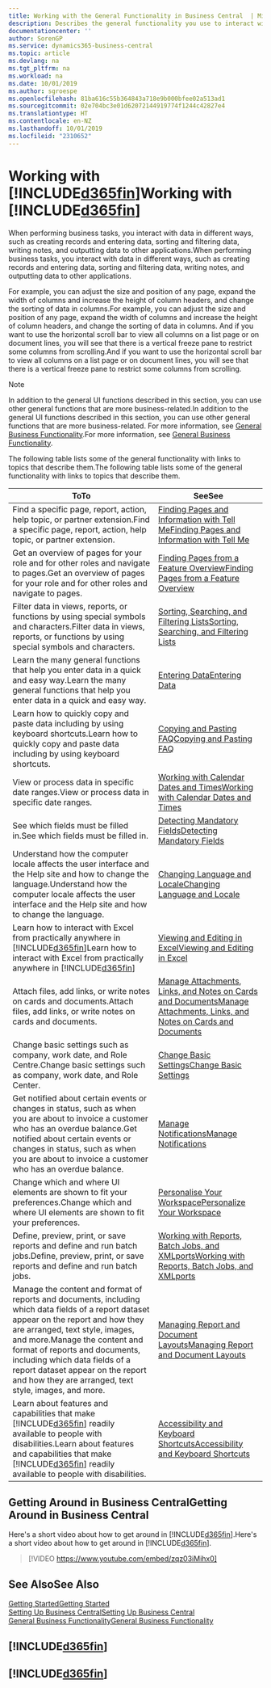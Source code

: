 ```yaml
---
title: Working with the General Functionality in Business Central  | Microsoft Docs
description: Describes the general functionality you use to interact with data in Business Central, such as entering values, sorting data, and changing views.
documentationcenter: ''
author: SorenGP
ms.service: dynamics365-business-central
ms.topic: article
ms.devlang: na
ms.tgt_pltfrm: na
ms.workload: na
ms.date: 10/01/2019
ms.author: sgroespe
ms.openlocfilehash: 81ba616c55b364843a718e9b000bfee02a513ad1
ms.sourcegitcommit: 02e704bc3e01d62072144919774f1244c42827e4
ms.translationtype: HT
ms.contentlocale: en-NZ
ms.lasthandoff: 10/01/2019
ms.locfileid: "2310652"
---
```

# <a name="working-with-included365finincludesd365fin_mdmd"></a><span data-ttu-id="cd91f-103">Working with [!INCLUDE[d365fin](includes/d365fin_md.md)]</span><span class="sxs-lookup"><span data-stu-id="cd91f-103">Working with [!INCLUDE[d365fin](includes/d365fin_md.md)]</span></span>
<span data-ttu-id="cd91f-104">When performing business tasks, you interact with data in different ways, such as creating records and entering data, sorting and filtering data, writing notes, and outputting data to other applications.</span><span class="sxs-lookup"><span data-stu-id="cd91f-104">When performing business tasks, you interact with data in different ways, such as creating records and entering data, sorting and filtering data, writing notes, and outputting data to other applications.</span></span>

<span data-ttu-id="cd91f-105">For example, you can adjust the size and position of any page, expand the width of columns and increase the height of column headers, and change the sorting of data in columns.</span><span class="sxs-lookup"><span data-stu-id="cd91f-105">For example, you can adjust the size and position of any page, expand the width of columns and increase the height of column headers, and change the sorting of data in columns.</span></span> <span data-ttu-id="cd91f-106">And if you want to use the horizontal scroll bar to view all columns on a list page or on document lines, you will see that there is a vertical freeze pane to restrict some columns from scrolling.</span><span class="sxs-lookup"><span data-stu-id="cd91f-106">And if you want to use the horizontal scroll bar to view all columns on a list page or on document lines, you will see that there is a vertical freeze pane to restrict some columns from scrolling.</span></span>

> [!NOTE]
> <span data-ttu-id="cd91f-107">In addition to the general UI functions described in this section, you can use other general functions that are more business-related.</span><span class="sxs-lookup"><span data-stu-id="cd91f-107">In addition to the general UI functions described in this section, you can use other general functions that are more business-related.</span></span> <span data-ttu-id="cd91f-108">For more information, see [General Business Functionality](ui-across-business-areas.md).</span><span class="sxs-lookup"><span data-stu-id="cd91f-108">For more information, see [General Business Functionality](ui-across-business-areas.md).</span></span>

<span data-ttu-id="cd91f-109">The following table lists some of the general functionality with links to topics that describe them.</span><span class="sxs-lookup"><span data-stu-id="cd91f-109">The following table lists some of the general functionality with links to topics that describe them.</span></span>

| <span data-ttu-id="cd91f-110">To</span><span class="sxs-lookup"><span data-stu-id="cd91f-110">To</span></span> | <span data-ttu-id="cd91f-111">See</span><span class="sxs-lookup"><span data-stu-id="cd91f-111">See</span></span> |
| --- | --- |
|<span data-ttu-id="cd91f-112">Find a specific page, report, action, help topic, or partner extension.</span><span class="sxs-lookup"><span data-stu-id="cd91f-112">Find a specific page, report, action, help topic, or partner extension.</span></span> |[<span data-ttu-id="cd91f-113">Finding Pages and Information with Tell Me</span><span class="sxs-lookup"><span data-stu-id="cd91f-113">Finding Pages and Information with Tell Me</span></span>](ui-search.md) |
|<span data-ttu-id="cd91f-114">Get an overview of pages for your role and for other roles and navigate to pages.</span><span class="sxs-lookup"><span data-stu-id="cd91f-114">Get an overview of pages for your role and for other roles and navigate to pages.</span></span>|[<span data-ttu-id="cd91f-115">Finding Pages from a Feature Overview</span><span class="sxs-lookup"><span data-stu-id="cd91f-115">Finding Pages from a Feature Overview</span></span>](ui-role-explorer.md)|
| <span data-ttu-id="cd91f-116">Filter data in views, reports, or functions by using special symbols and characters.</span><span class="sxs-lookup"><span data-stu-id="cd91f-116">Filter data in views, reports, or functions by using special symbols and characters.</span></span> |[<span data-ttu-id="cd91f-117">Sorting, Searching, and Filtering Lists</span><span class="sxs-lookup"><span data-stu-id="cd91f-117">Sorting, Searching, and Filtering Lists</span></span>](ui-enter-criteria-filters.md) |
|<span data-ttu-id="cd91f-118">Learn the many general functions that help you enter data in a quick and easy way.</span><span class="sxs-lookup"><span data-stu-id="cd91f-118">Learn the many general functions that help you enter data in a quick and easy way.</span></span>|[<span data-ttu-id="cd91f-119">Entering Data</span><span class="sxs-lookup"><span data-stu-id="cd91f-119">Entering Data</span></span>](ui-enter-data.md)|
|<span data-ttu-id="cd91f-120">Learn how to quickly copy and paste data including by using keyboard shortcuts.</span><span class="sxs-lookup"><span data-stu-id="cd91f-120">Learn how to quickly copy and paste data including by using keyboard shortcuts.</span></span>|[<span data-ttu-id="cd91f-121">Copying and Pasting FAQ</span><span class="sxs-lookup"><span data-stu-id="cd91f-121">Copying and Pasting FAQ</span></span>](ui-copy-paste.md)|
| <span data-ttu-id="cd91f-122">View or process data in specific date ranges.</span><span class="sxs-lookup"><span data-stu-id="cd91f-122">View or process data in specific date ranges.</span></span> |[<span data-ttu-id="cd91f-123">Working with Calendar Dates and Times</span><span class="sxs-lookup"><span data-stu-id="cd91f-123">Working with Calendar Dates and Times</span></span>](ui-enter-date-ranges.md) |
| <span data-ttu-id="cd91f-124">See which fields must be filled in.</span><span class="sxs-lookup"><span data-stu-id="cd91f-124">See which fields must be filled in.</span></span> |[<span data-ttu-id="cd91f-125">Detecting Mandatory Fields</span><span class="sxs-lookup"><span data-stu-id="cd91f-125">Detecting Mandatory Fields</span></span>](ui-mandatory-fields.md) |
|<span data-ttu-id="cd91f-126">Understand how the computer locale affects the user interface and the Help site and how to change the language.</span><span class="sxs-lookup"><span data-stu-id="cd91f-126">Understand how the computer locale affects the user interface and the Help site and how to change the language.</span></span>|[<span data-ttu-id="cd91f-127">Changing Language and Locale</span><span class="sxs-lookup"><span data-stu-id="cd91f-127">Changing Language and Locale</span></span>](about-locale-language.md)|
|<span data-ttu-id="cd91f-128">Learn how to interact with Excel from practically anywhere in [!INCLUDE[d365fin](includes/d365fin_md.md)]</span><span class="sxs-lookup"><span data-stu-id="cd91f-128">Learn how to interact with Excel from practically anywhere in [!INCLUDE[d365fin](includes/d365fin_md.md)]</span></span>|[<span data-ttu-id="cd91f-129">Viewing and Editing in Excel</span><span class="sxs-lookup"><span data-stu-id="cd91f-129">Viewing and Editing in Excel</span></span>](across-work-with-excel.md)|
|<span data-ttu-id="cd91f-130">Attach files, add links, or write notes on cards and documents.</span><span class="sxs-lookup"><span data-stu-id="cd91f-130">Attach files, add links, or write notes on cards and documents.</span></span>|[<span data-ttu-id="cd91f-131">Manage Attachments, Links, and Notes on Cards and Documents</span><span class="sxs-lookup"><span data-stu-id="cd91f-131">Manage Attachments, Links, and Notes on Cards and Documents</span></span>](ui-how-add-link-to-record.md)|
| <span data-ttu-id="cd91f-132">Change basic settings such as company, work date, and Role Centre.</span><span class="sxs-lookup"><span data-stu-id="cd91f-132">Change basic settings such as company, work date, and Role Center.</span></span> |[<span data-ttu-id="cd91f-133">Change Basic Settings</span><span class="sxs-lookup"><span data-stu-id="cd91f-133">Change Basic Settings</span></span>](ui-change-basic-settings.md) |
|<span data-ttu-id="cd91f-134">Get notified about certain events or changes in status, such as when you are about to invoice a customer who has an overdue balance.</span><span class="sxs-lookup"><span data-stu-id="cd91f-134">Get notified about certain events or changes in status, such as when you are about to invoice a customer who has an overdue balance.</span></span>|[<span data-ttu-id="cd91f-135">Manage Notifications</span><span class="sxs-lookup"><span data-stu-id="cd91f-135">Manage Notifications</span></span>](ui-smart-notifications.md)|
| <span data-ttu-id="cd91f-136">Change which and where UI elements are shown to fit your preferences.</span><span class="sxs-lookup"><span data-stu-id="cd91f-136">Change which and where UI elements are shown to fit your preferences.</span></span>|[<span data-ttu-id="cd91f-137">Personalise Your Workspace</span><span class="sxs-lookup"><span data-stu-id="cd91f-137">Personalize Your Workspace</span></span>](ui-personalization-user.md) |
|<span data-ttu-id="cd91f-138">Define, preview, print, or save reports and define and run batch jobs.</span><span class="sxs-lookup"><span data-stu-id="cd91f-138">Define, preview, print, or save reports and define and run batch jobs.</span></span>|[<span data-ttu-id="cd91f-139">Working with Reports, Batch Jobs, and XMLports</span><span class="sxs-lookup"><span data-stu-id="cd91f-139">Working with Reports, Batch Jobs, and XMLports</span></span>](ui-work-report.md)|
| <span data-ttu-id="cd91f-140">Manage the content and format of reports and documents, including which data fields of a report dataset appear on the report and how they are arranged, text style, images, and more.</span><span class="sxs-lookup"><span data-stu-id="cd91f-140">Manage the content and format of reports and documents, including which data fields of a report dataset appear on the report and how they are arranged, text style, images, and more.</span></span>|[<span data-ttu-id="cd91f-141">Managing Report and Document Layouts</span><span class="sxs-lookup"><span data-stu-id="cd91f-141">Managing Report and Document Layouts</span></span>](ui-manage-report-layouts.md) |
|<span data-ttu-id="cd91f-142">Learn about features and capabilities that make [!INCLUDE[d365fin](includes/d365fin_md.md)] readily available to people with disabilities.</span><span class="sxs-lookup"><span data-stu-id="cd91f-142">Learn about features and capabilities that make [!INCLUDE[d365fin](includes/d365fin_md.md)] readily available to people with disabilities.</span></span>|[<span data-ttu-id="cd91f-143">Accessibility and Keyboard Shortcuts</span><span class="sxs-lookup"><span data-stu-id="cd91f-143">Accessibility and Keyboard Shortcuts</span></span>](ui-accessibility.md)|

## <a name="getting-around-in-business-central"></a><span data-ttu-id="cd91f-144">Getting Around in Business Central</span><span class="sxs-lookup"><span data-stu-id="cd91f-144">Getting Around in Business Central</span></span>
<span data-ttu-id="cd91f-145">Here's a short video about how to get around in [!INCLUDE[d365fin](includes/d365fin_md.md)].</span><span class="sxs-lookup"><span data-stu-id="cd91f-145">Here's a short video about how to get around in [!INCLUDE[d365fin](includes/d365fin_md.md)].</span></span>

> [!VIDEO https://www.youtube.com/embed/zqz03iMihx0]

## <a name="see-also"></a><span data-ttu-id="cd91f-146">See Also</span><span class="sxs-lookup"><span data-stu-id="cd91f-146">See Also</span></span>
[<span data-ttu-id="cd91f-147">Getting Started</span><span class="sxs-lookup"><span data-stu-id="cd91f-147">Getting Started</span></span>](product-get-started.md)  
[<span data-ttu-id="cd91f-148">Setting Up Business Central</span><span class="sxs-lookup"><span data-stu-id="cd91f-148">Setting Up Business Central</span></span>](setup.md)  
[<span data-ttu-id="cd91f-149">General Business Functionality</span><span class="sxs-lookup"><span data-stu-id="cd91f-149">General Business Functionality</span></span>](ui-across-business-areas.md)  

## [!INCLUDE[d365fin](includes/free_trial_md.md)]  
## [!INCLUDE[d365fin](includes/training_link_md.md)]

